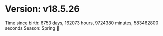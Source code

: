 # Version: v18.5.26
Time since birth: 6753 days, 162073 hours, 9724380 minutes, 583462800 seconds
Season: Spring 🌸
